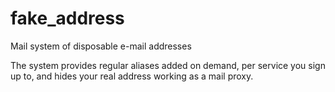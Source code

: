 # fake_address
Mail system of disposable e-mail addresses

The system provides regular aliases added on demand, per service you sign up to, and hides your real address working as a mail proxy.

